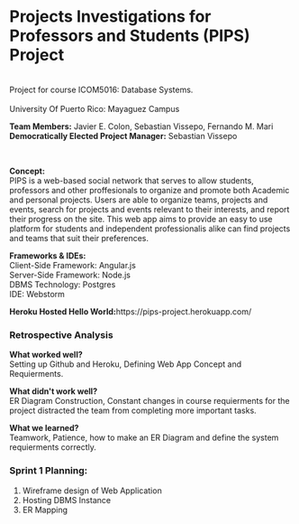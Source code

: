 # Projects Investigations for Professors and Students (PIPS) Project
<br>Project for course ICOM5016: Database Systems.</br>
<br>University Of Puerto Rico: Mayaguez Campus</br>
<p><b>Team Members:</b> Javier E. Colon, Sebastian Vissepo, Fernando M. Mari<br>
<b>Democratically Elected Project Manager:</b> Sebastian Vissepo</p><br>
<p><b>Concept:</b><br>PIPS is a web-based social network that serves to allow students, professors and other proffesionals to organize and promote both Academic and personal projects. Users are able to organize teams, projects and events, search for projects and events relevant to their interests, and report their progress on the site. This web app aims to provide an easy to use platform for students and independent professionalis alike can find projects and teams that suit their preferences.</p>

<p><b>Frameworks & IDEs:</b><br>Client-Side Framework: Angular.js<br>Server-Side Framework: Node.js<br>DBMS Technology: Postgres <br>IDE: Webstorm</p>
<p><b>Heroku Hosted Hello World:</b>https://pips-project.herokuapp.com/</p>
<h3>Retrospective Analysis </h3>
<p><b>What worked well? </b> <br> Setting up Github and Heroku, Defining Web App Concept and Requierments. </br></p>
<p><b>What didn't work well? </b> <br>ER Diagram Construction, Constant changes in course requierments for the project distracted the team from completing more important tasks. </br></p>
<p><b>What we learned? </b> <br> Teamwork, Patience, how to make an ER Diagram and define the system requierments correctly. </br><p> 
<h3>Sprint 1 Planning:</h3> 
<ol>
<li>Wireframe design of Web Application</li>
<li>Hosting DBMS Instance</li>
<li>ER Mapping</li>
</ol>
</br></p> 
